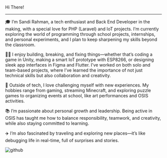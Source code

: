 Hi There! 
_______________
🎓 I’m Sandi Rahman, a tech enthusiast and Back End Developer in the making, with a special love for PHP (Laravel) and IoT projects. I’m currently exploring the world of programming through school projects, internships, and personal experiments, and I plan to keep sharpening my skills beyond the classroom.

👨‍💻 I enjoy building, breaking, and fixing things—whether that’s coding a game in Unity, making a smart IoT prototype with ESP8266, or designing sleek app interfaces in Figma and Flutter. I’ve worked on both solo and team-based projects, where I’ve learned the importance of not just technical skills but also collaboration and creativity.

🎸 Outside of tech, I love challenging myself with new experiences. My hobbies range from gaming, streaming Minecraft, and exploring puzzle games to organizing events at school, like art performances and OSIS activities.

📚 I’m passionate about personal growth and leadership. Being active in OSIS has taught me how to balance responsibility, teamwork, and creativity, while also staying committed to learning.

✈️ I’m also fascinated by traveling and exploring new places—it’s like debugging life in real-time, full of surprises and stories.

![github](https://img.shields.io/badge/GitHub-000000?style=for-the-badge&logo=GitHub&logoColor=white)
